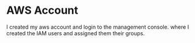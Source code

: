 # AWS Account
I created my aws account and login to the management console. where I created the IAM users and assigned them their groups.
